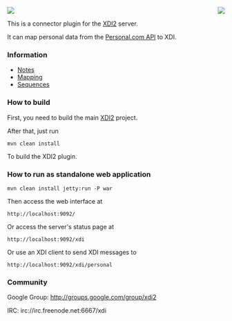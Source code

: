 <a href="http://projectdanube.org/" target="_blank"><img src="http://projectdanube.github.com/xdi2/images/projectdanube_logo.png" align="right"></a>
<img src="http://projectdanube.github.com/xdi2/images/logo64.png"><br>

This is a connector plugin for the [XDI2](http://github.com/projectdanube/xdi2) server.

It can map personal data from the [Personal.com API](http://developer.personal.com/faq) to XDI. 

### Information

* [Notes](https://github.com/projectdanube/xdi2-connector-personal/wiki/Notes)
* [Mapping](https://github.com/projectdanube/xdi2-connector-personal/wiki/Mapping)
* [Sequences](https://github.com/projectdanube/xdi2-connector-personal/wiki/Sequences)

### How to build

First, you need to build the main [XDI2](http://github.com/projectdanube/xdi2) project.

After that, just run

    mvn clean install

To build the XDI2 plugin.

### How to run as standalone web application

    mvn clean install jetty:run -P war

Then access the web interface at

	http://localhost:9092/

Or access the server's status page at

	http://localhost:9092/xdi

Or use an XDI client to send XDI messages to

    http://localhost:9092/xdi/personal

### Community

Google Group: http://groups.google.com/group/xdi2

IRC: irc://irc.freenode.net:6667/xdi
